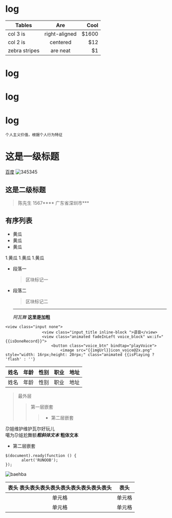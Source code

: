 # log




| Tables        | Are           | Cool  |
| ------------- |:-------------:| -----:|
| col 3 is      | right-aligned | $1600 |
| col 2 is      | centered      |   $12 |
| zebra stripes | are neat      |    $1 |

# log
# log
# log
`个人主义价值，根据个人行为特征`

# 这是一级标题
[百度](http://www.baidu.com)
![345345](//upload-images.jianshu.io/upload_images/703764-605e3cc2ecb664f6.jpg?imageMogr2/auto-orient/strip|imageView2/2/w/1200/format/webp)


## 这是二级标题

>  陈先生
>  1567****
>  广东省深圳市***

## 有序列表
* 黄瓜
* 黄瓜
* 黄瓜

1.黄瓜
1.黄瓜
1.黄瓜

* 段落一
    > 区块标记一
* 段落二
    > 区块标记二
	
	***
	*阿瓦舞*
**这里是加粗**


```
<view class="input none">
                <view class="input_title inline-block ">语音</view>
                <view class="animated fadeInLeft voice_block" wx:if="{{isDoneRecord}}">
                    <button class="voice_btn" bindtap="playVoice">
                        <image src="{{imgUrl}}icon_voice@2x.png" style="width: 16rpx;height: 20rpx;" class="animated {{isPlaying ? 'flash' : ''}
``` 
姓名|年龄|性别|职业|地址
:---:|:---:|:---:|:---:|:---:
姓名|年龄|性别|职业|地址

> 最外层
> > 第一层嵌套
> > > * 第二层嵌套

尕娃维护维护瓦尔好玩儿  
噶为尕娃尬舞额***粗斜体文本***   **粗体文本**

* 第二层嵌套
                        
```
$(document).ready(function () {
       alert('RUNOOB');
}); 
```

![baehba]()


|  表头 表头表头表头表头表头表头表头表头表头  | 表头  |
|  :----:  | ----  |
| 单元格  | 单元格 |
| 单元格  | 单元格 |
                 
                        
                        
